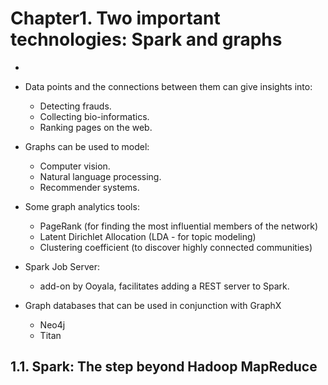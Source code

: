 # Chapter1. Two important technologies: Spark and graphs #
+ 
+ Data points and the connections between them can give insights into:
	- Detecting frauds.
	- Collecting bio-informatics.
	- Ranking pages on the web.

+ Graphs can be used to model:
	- Computer vision.
	- Natural language processing.
	- Recommender systems.

+ Some graph analytics tools:
	- PageRank (for finding the most influential members of the network)
	- Latent Dirichlet Allocation (LDA - for topic modeling)
	- Clustering coefficient (to discover highly connected communities)

+ Spark Job Server:
	- add-on by Ooyala, facilitates adding a REST server to Spark.

+ Graph databases that can be used in conjunction with GraphX
	- Neo4j
	- Titan

## 1.1. Spark: The step beyond Hadoop MapReduce ##
